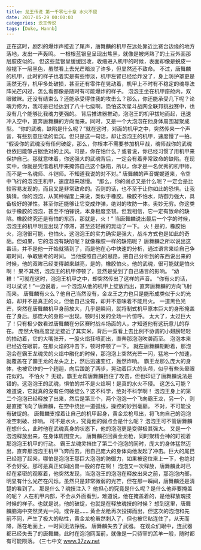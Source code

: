 ```yaml
---
title: 龙王传说 第一千零七十章 水火不侵
date: 2017-05-29 00:00:03
categories: 龙王传说
tags: [Duke, Hannb]
---
```


正在这时，剧烈的爆炸声接近了尾声，唐舞麟的机甲在远处靠近比赛台边缘的地方落地，发出一声轰鸣。
一根根蓝银皇呈现出焦黑，就像是被烤熟了的土豆外面那层胶皮似的。
但这些蓝银皇缓缓回收，收缩进入机甲的时候，表面却像是蜕皮一般褪下一层黑色，虽然看上去光芒暗淡了许多，但显然还不致命。
不过，唐舞麟的机甲，此时的样子也着实是有些惨淡，机甲左臂已经给炸没了，身上防护罩更是荡然无存，机甲多处破损，甚至还有零件在晃动着，机甲上不时有不稳定的魂导法阵光芒闪过，怎么看都像是随时有可能爆炸的样子。
泡泡王坐在机甲座舱内，双眼微眯。还没有结束么？还能承受得住我的攻击么？那么，你还能承受几下呢？论魂力修为，我可是已经达到了八十七级啊，恐怕这次星斗战网全联邦挑战赛中，也没有几个能够比我魂力更强的。
背后推进器推动，泡泡王的机甲拔地而起，迅速冲入空中，直奔唐舞麟的方向而来。同时，又是一个大泡泡在他身体周围凝聚成型。
“你的武魂，缺陷是什么呢？”就在这时，对面的机甲之中，突然传来一个声音，有些刻意压低的低沉。但只是这一句话，却让泡泡王的机甲，速度慢了一拍。
“假设你的武魂没有任何破绽，那么，你根本不需要参加机甲战，魂师战你的武魂也依旧能够占据绝对的上风。可是，你在怕什么？或者说，你已经习惯了用机甲来保护自己。那就意味着，你这强大的武魂背后，一定会有着非常致命的缺陷。在现实中，你就是凭借着机甲来掩饰自己这个缺陷，所以，你才是一名优秀的机甲师，而不是一名魂师、斗铠师。不知道我说的对不对。”
唐舞麟的声音娓娓道来，令空中飞行的泡泡王机甲，速度越来越慢。
“那么，你的弱点又是什么呢？一定会是比较容易发现的，而且又是非常致命的。否则的话，也不至于让你如此的恐惧。让我猜猜。你的泡泡，从某种程度上来说，类似于橡胶。橡胶不怕水，防御力强大，具备极好的弹性。甚至你还能够让它变成炸弹，绝对的攻防一体。奥妙无穷。你这类似于橡胶的泡泡，甚至不怕锋锐，本身极度坚韧。但我相信，它一定有致命的缺陷。橡胶终究还是有怕的东西，那就是，火！”
当唐舞麟说出最后一个字的时候，泡泡王的机甲明显出现了停滞，甚至还轻微的晃动了一下。
火！是的，橡胶怕火，泡泡很可能，也怕火。这泡泡王的实力确实是强大，战斗方式也是如此的奇葩。但如果，它的泡泡有缺陷呢？就像橡胶一样的缺陷呢？
唐舞麟之所以说出这番话，并不是他一开始就猜到了，而是他在心中快速的分析，通过语言来给自己争取时间，争取思考的时间。
当他按照自己的思路，把自己分析到的东西说出来的时候，他的双眸已经变得越来越亮，是的，橡胶怕火。他的武魂，很可能就是怕火啊！
果不其然，泡泡王的机甲停顿了，显然是受到了自己语言的影响。
“幼稚！”可就在这时，泡泡王机甲之中，却突然传出了这样的声音。
“你有火的话，可以试试！”一边说着，一个泡泡从他的机甲上绽放而出，直奔唐舞麟的方向飞射而来。
唐舞麟有火么？他自己当然没有，金龙王之力也只是能形成类似于火的光焰，却并不是真正的火，但他自己没有，却并不意味着不能用火。
一道黑色光芒，突然在唐舞麟机甲身前放大，几乎是瞬间，就将制式机甲原本巨大的身形掩盖在了身后。那庞大的身形一出现，顿时引发的全场一片惊呼。
太大了，太过巨大了！只有极少数看过唐舞麟在分区赛时战斗场面的人，才知道他有这玩意儿的存在。
庞然大物高度足足接近了其实米，背后一双看上去比例不协调的小翅膀轻轻的拍动着，它的大嘴张开，一股火焰狂喷而出，直奔那泡泡吹袭而至。
泡泡本来已经近在眼前，在那火焰的冲击下，顿时停顿了一下。
就在唐舞麟期盼着，那泡泡会在霸王龙魂灵的火焰中融化的时候，那泡泡上突然光芒一闪，猛地一个加速，就覆盖在了霸王龙的龙头之上，然后迅速变红，轰然炸响。
霸王龙那么庞大的身体，也被它炸的一个趔趄，向后踉跄了两步，晃动着巨大的头颅，似乎有些头晕眼花似的。
不怕火？
无疑，霸王龙帮唐舞麟挡住了攻击，但也印证了唐舞麟说法是错的。这泡泡王的武魂，惧怕的并不是火焰啊！是真的水火不侵。
这怎么可能？难道说，它就真的没有任何破绽么？这不科学，绝对不科学啊！
泡泡王身上的第二个泡泡已经释放了出来，然后是第三个，两个泡泡一个飞向霸王龙，另一个，则是直接飞向了唐舞麟，在空中绕出一道弧线，操控的妙到毫巅。
不对，不可能没有破绽的。
唐舞麟支撑着让自己的机甲起身，黄金龙枪甩出，将飞向自己的泡泡凌空刺破、炸响。
可不是水火，究竟他的弱点会是什么呢？
泡泡王可不管唐舞麟在想什么，此时他在武魂真身的状态下，他的泡泡更是变得极其强大。
又是一个泡泡释放出来，在身体周围变大。
唐舞麟召回黄金龙枪，同时聚精会神的盯视着那泡泡王机甲的行动。
霸王龙魂灵挡住了第二个泡泡的同时，庞大的身体猛然迈出，直奔那泡泡王机甲飞奔而去，用自己庞大的身体向他发起了冲击。巨大的尾巴已经翘了起来，哪怕是泡泡王那巨大泡泡的防御力，如果被这位来上一下，也绝对不会好受。那可是真正如同凶兽一般的存在啊！
泡泡又一次释放，唐舞麟此时已经在紧密的观察着，他突然发现，当泡泡王的泡泡在释放出来之前，那泡泡内部，明显有什么光芒在闪烁，虽然只是非常微弱的光芒，但在那一瞬间，唐舞麟还是清楚的看到了。
那是什么？魂技注入？
他担心的究竟是什么呢？是什么他非要掩盖的呢？
人在机甲内部，不会从外面看到，难道说，他在掩盖着的，是他释放魂技时候的样子。也就是说，他的破绽，也就是在释放魂技的时候？
想到这里，唐舞麟脑海中突然灵光一闪。或许是……
黄金龙枪再次投掷而出，但这次的泡泡和先前不同，产生了极大的粘性，黄金龙枪虽然刺入了，但也被它粘连住了，从天而降，落在地面上，一时间无法挣脱。
唐舞麟失去了武器。
在观众们眼中，连武器都已经失去了的唐舞麟，此时在泡泡网面前，就像是一只待宰的羔羊一般，随时都有可能陨落。
(三七中文 www.37zw.net
